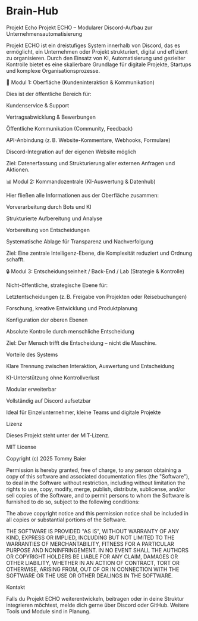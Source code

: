 # Brain-Hub
Projekt Echo
Projekt ECHO – Modularer Discord-Aufbau zur Unternehmensautomatisierung

Projekt ECHO ist ein dreistufiges System innerhalb von Discord, das es ermöglicht, ein Unternehmen oder Projekt strukturiert, digital und effizient zu organisieren. Durch den Einsatz von KI, Automatisierung und gezielter Kontrolle bietet es eine skalierbare Grundlage für digitale Projekte, Startups und komplexe Organisationsprozesse.

🏢 Modul 1: Oberfläche (Kundeninteraktion & Kommunikation)

Dies ist der öffentliche Bereich für:

Kundenservice & Support

Vertragsabwicklung & Bewerbungen

Öffentliche Kommunikation (Community, Feedback)

API-Anbindung (z. B. Website-Kommentare, Webhooks, Formulare)

Discord-Integration auf der eigenen Website möglich

Ziel: Datenerfassung und Strukturierung aller externen Anfragen und Aktionen.

📊 Modul 2: Kommandozentrale (KI-Auswertung & Datenhub)

Hier fließen alle Informationen aus der Oberfläche zusammen:

Vorverarbeitung durch Bots und KI

Strukturierte Aufbereitung und Analyse

Vorbereitung von Entscheidungen

Systematische Ablage für Transparenz und Nachverfolgung

Ziel: Eine zentrale Intelligenz-Ebene, die Komplexität reduziert und Ordnung schafft.

🔒 Modul 3: Entscheidungseinheit / Back-End / Lab (Strategie & Kontrolle)

Nicht-öffentliche, strategische Ebene für:

Letztentscheidungen (z. B. Freigabe von Projekten oder Reisebuchungen)

Forschung, kreative Entwicklung und Produktplanung

Konfiguration der oberen Ebenen

Absolute Kontrolle durch menschliche Entscheidung

Ziel: Der Mensch trifft die Entscheidung – nicht die Maschine.

Vorteile des Systems

Klare Trennung zwischen Interaktion, Auswertung und Entscheidung

KI-Unterstützung ohne Kontrollverlust

Modular erweiterbar

Vollständig auf Discord aufsetzbar

Ideal für Einzelunternehmer, kleine Teams und digitale Projekte

Lizenz

Dieses Projekt steht unter der MIT-Lizenz.

MIT License

Copyright (c) 2025 Tommy Baier

Permission is hereby granted, free of charge, to any person obtaining a copy
of this software and associated documentation files (the "Software"), to deal
in the Software without restriction, including without limitation the rights
to use, copy, modify, merge, publish, distribute, sublicense, and/or sell
copies of the Software, and to permit persons to whom the Software is
furnished to do so, subject to the following conditions:

The above copyright notice and this permission notice shall be included in all
copies or substantial portions of the Software.

THE SOFTWARE IS PROVIDED "AS IS", WITHOUT WARRANTY OF ANY KIND, EXPRESS OR
IMPLIED, INCLUDING BUT NOT LIMITED TO THE WARRANTIES OF MERCHANTABILITY,
FITNESS FOR A PARTICULAR PURPOSE AND NONINFRINGEMENT. IN NO EVENT SHALL THE
AUTHORS OR COPYRIGHT HOLDERS BE LIABLE FOR ANY CLAIM, DAMAGES OR OTHER
LIABILITY, WHETHER IN AN ACTION OF CONTRACT, TORT OR OTHERWISE, ARISING FROM,
OUT OF OR IN CONNECTION WITH THE SOFTWARE OR THE USE OR OTHER DEALINGS IN THE
SOFTWARE.

Kontakt

Falls du Projekt ECHO weiterentwickeln, beitragen oder in deine Struktur integrieren möchtest, melde dich gerne über Discord oder GitHub. Weitere Tools und Module sind in Planung.
